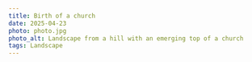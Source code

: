```yaml
---
title: Birth of a church
date: 2025-04-23
photo: photo.jpg
photo_alt: Landscape from a hill with an emerging top of a church
tags: Landscape
---
```

